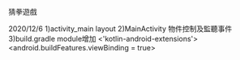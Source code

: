 猜拳遊戲

2020/12/6
1)activity_main layout
2)MainActivity 物件控制及監聽事件
3)build.gradle module增加
<'kotlin-android-extensions'>
<android.buildFeatures.viewBinding = true>
